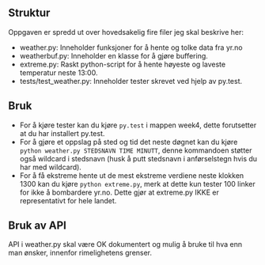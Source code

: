 ## Struktur
Oppgaven er spredd ut over hovedsakelig fire filer jeg skal beskrive her:
* weather.py: Inneholder funksjoner for å hente og tolke data fra yr.no
* weatherbuf.py: Inneholder en klasse for å gjøre buffering.
* extreme.py: Raskt python-script for å hente høyeste og laveste temperatur neste 13:00.
* tests/test_weather.py: Inneholder tester skrevet ved hjelp av py.test.

## Bruk
* For å kjøre tester kan du kjøre `py.test` i mappen week4, dette forutsetter at du har installert py.test.
* For å gjøre et oppslag på sted og tid det neste døgnet kan du kjøre `python weather.py STEDSNAVN TIME MINUTT`, denne kommandoen støtter også wildcard i stedsnavn (husk å putt stedsnavn i anførselstegn hvis du har med wildcard).
* For å få ekstreme hente ut de mest ekstreme verdiene neste klokken 1300 kan du kjøre `python extreme.py`, merk at dette kun tester 100 linker for ikke å bombardere yr.no. Dette gjør at extreme.py IKKE er representativt for hele landet.

## Bruk av API
API i weather.py skal være OK dokumentert og mulig å bruke til hva enn man ønsker, innenfor rimelighetens grenser.
